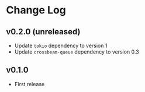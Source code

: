 # Change Log

## v0.2.0 (unreleased)

* Update `tokio` dependency to version 1
* Update `crossbeam-queue` dependency to version 0.3

## v0.1.0

* First release
